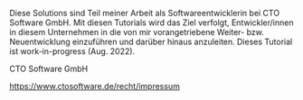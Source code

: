 Diese Solutions sind Teil meiner Arbeit als Softwareentwicklerin bei CTO Software GmbH.
Mit diesen Tutorials wird das Ziel verfolgt, Entwickler/innen in diesem Unternehmen in die von mir vorangetriebene Weiter- bzw. Neuentwicklung einzuführen und darüber hinaus anzuleiten.
Dieses Tutorial ist work-in-progress (Aug. 2022).

CTO Software GmbH

https://www.ctosoftware.de/recht/impressum 
